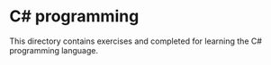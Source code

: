 # C# programming

This directory contains exercises and completed for learning the C# programming language.
